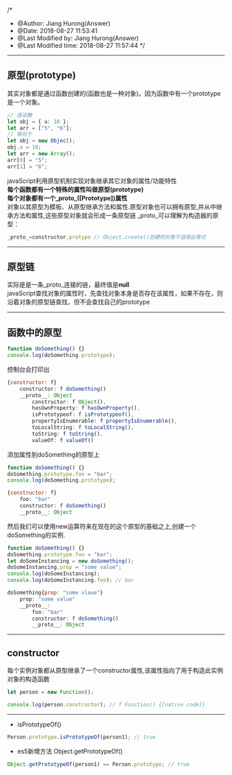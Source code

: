 /*
 * @Author: Jiang Hurong(Answer) 
 * @Date: 2018-08-27 11:53:41 
 * @Last Modified by: Jiang Hurong(Answer)
 * @Last Modified time: 2018-08-27 11:57:44
 */

---
## 原型(prototype)  
其实对象都是通过函数创建的(函数也是一种对象)。因为函数中有一个prototype是一个对象。
```js
// 语法糖
let obj = { a: 10 };
let arr = ["5", "6"];
// 等同于
let obj = new Objec();
obj.a = 10;
let arr = new Array();
arr[0] = "5";
arr[1] = "6";
```
javaScript利用原型机制实现对象继承其它对象的属性/功能特性   
**每个函数都有一个特殊的属性叫做原型(prototype)**  
**每个对象都有一个_proto_([Prototype])属性**  
对象以其原型为模板、从原型继承方法和属性.原型对象也可以拥有原型,并从中继承方法和属性,这些原型对象就会形成一条原型链
_proto_可以理解为构造器的原型：
```js
_proto_=constructor.protype // Object.create()创建的对象不适用此等式
```

---
## 原型链  
实际是是一条_proto_连接的链，最终值是**null**  
javaScript查找对象的属性时，先查找对象本身是否存在该属性，如果不存在，则沿着对象的原型链查找，但不会查找自己的prototype

---
## 函数中的原型
```js
function doSomething() {}
console.log(doSomething.prototype);
```
控制台会打印出
```js
{constructor: f}
    constructor: f doSomething()
    __proto__: Object
        constructor: f Object(),
        hasOwnProperty: f hasOwnProperty(),
        isPrototypeof: f isPrototypeof(),
        propertyIsEnumerable: f propertyIsEnumerable(),
        toLocalString: f toLocalString(),
        toString: f toString(),
        valueOf: f valueOf()
```
添加属性到doSomething的原型上
```js
function doSomething() {}
doSomething.prototype.foo = "bar";
console.log(doSomething.prototype);
```
```js
{constructor: f}
    foo: "bar"
    constructor: f doSomething()
    __proto__: Object
```
然后我们可以使用new运算符来在现在的这个原型的基础之上,创建一个doSomething的实例.
```js
function doSomething() {}
doSomething.prototype.foo = "bar";
let doSomeInstancing = new doSomething();
doSomeInstancing.prop = "some value";
console.log(doSomeInstancing);
console.log(doSomeInstancing.foo); // bar
```
```js
doSomething{prop: "some vlaue"}
    prop: "some value"
    __proto__:
        foo: "bar"
        constructor: f doSomething()
        __proto__: Object
```

---
## constructor
每个实例对象都从原型继承了一个constructor属性,该属性指向了用于构造此实例对象的构造函数  
```js
let person = new Function();
```
```js
console.log(person.constructor); // f Function() {[native code]}
```

---
- isPrototypeOf()
```js
Person.prototype.isPrototypeOf(person1); // true
```
- es5新增方法 Object.getPrototypeOf()
```js
Object.getPrototypeOf(person1) == Person.prototype; // true
```
